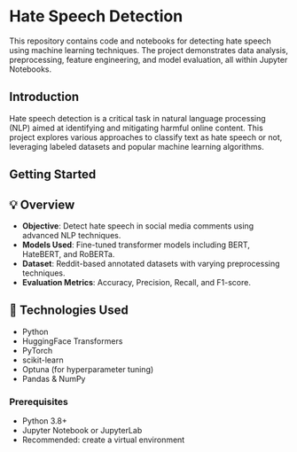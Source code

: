 # Hate Speech Detection

This repository contains code and notebooks for detecting hate speech using machine learning techniques. The project demonstrates data analysis, preprocessing, feature engineering, and model evaluation, all within Jupyter Notebooks.



## Introduction

Hate speech detection is a critical task in natural language processing (NLP) aimed at identifying and mitigating harmful online content. This project explores various approaches to classify text as hate speech or not, leveraging labeled datasets and popular machine learning algorithms.



## Getting Started

## 💡 Overview

- **Objective**: Detect hate speech in social media comments using advanced NLP techniques.
- **Models Used**: Fine-tuned transformer models including BERT, HateBERT, and RoBERTa.
- **Dataset**: Reddit-based annotated datasets with varying preprocessing techniques.
- **Evaluation Metrics**: Accuracy, Precision, Recall, and F1-score.


## 🧰 Technologies Used

- Python
- HuggingFace Transformers
- PyTorch
- scikit-learn
- Optuna (for hyperparameter tuning)
- Pandas & NumPy



### Prerequisites

- Python 3.8+
- Jupyter Notebook or JupyterLab
- Recommended: create a virtual environment


